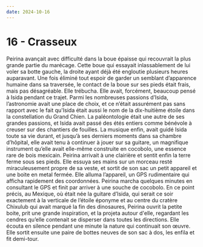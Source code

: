 ```yaml
---
date: 2024-10-16
---
```


# 16 - Crasseux

Peirina avançait avec difficulté dans la boue épaisse qui recouvrait la plus
grande partie du marécage. Cette boue qui essayait inlassablement de lui voler
sa botte gauche, la droite ayant déjà été engloutie plusieurs heures
auparavant. Une fois éliminé tout espoir de garder un semblant d’apparence
humaine dans sa traversée, le contact de la boue sur ses pieds était frais,
mais pas désagréable. Elle trébucha. Elle avait, forcément, beaucoup pensé à
Isida pendant ce trajet. Parmi les nombreuses passions d’Isida, l’astronomie
avait une place de choix, et ce n’était assurément pas sans rapport avec le
fait qu'Isida était aussi le nom de la dix-huitième étoile dans la
constellation du Grand Chien. La paléontologie était une autre de ses grandes
passions, et Isida avait passé des étés entiers comme bénévole à creuser sur
des chantiers de fouilles. La musique enfin, avait guidé Isida toute sa vie
durant, et jusqu’à ses derniers moments dans sa chambre d’hôpital, elle avait
tenu à continuer à jouer sur sa guitare, un magnifique instrument qu’elle avait
elle-même construite en cocobolo, une essence rare de bois mexicain. Peirina
arrivait à une clairière et sentit enfin la terre ferme sous ses pieds. Elle
essuya ses mains sur un morceau resté miraculeusement propre de sa veste, et
sortit de son sac un petit appareil et une boite en metal fermée. Elle alluma
l’appareil, un GPS rudimentaire qui afficha rapidement des coordonnées. Peirina
marcha quelques minutes en consultant le GPS et finit par arriver à une souche
de cocobolo. En ce point précis, au Mexique, où était née la guitare d’Isida,
qui serait ce soir exactement à la verticale de l’étoile éponyme et au centre
du cratère Chixulub qui avait marqué la fin des dinosaures, Peirina ouvrit la
petite boite, prit une grande inspiration, et la projeta autour d'elle,
regardant les cendres qu’elle contenait se disperser dans toutes les
directions. Elle écouta en silence pendant une minute la nature qui continuait
son œuvre. Elle sortit ensuite une paire de bottes neuves de son sac à dos, les
enfila et fit demi-tour.

